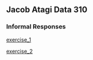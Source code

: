 ## Jacob Atagi Data 310

### Informal Responses
[exercise_1](exercise_1.md)

[exercise_2](exercise_2.md)

